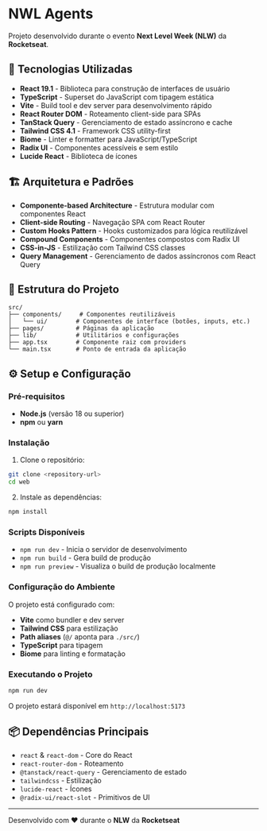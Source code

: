 # NWL Agents

Projeto desenvolvido durante o evento **Next Level Week (NLW)** da **Rocketseat**.

## 🚀 Tecnologias Utilizadas

- **React 19.1** - Biblioteca para construção de interfaces de usuário
- **TypeScript** - Superset do JavaScript com tipagem estática
- **Vite** - Build tool e dev server para desenvolvimento rápido
- **React Router DOM** - Roteamento client-side para SPAs
- **TanStack Query** - Gerenciamento de estado assíncrono e cache
- **Tailwind CSS 4.1** - Framework CSS utility-first
- **Biome** - Linter e formatter para JavaScript/TypeScript
- **Radix UI** - Componentes acessíveis e sem estilo
- **Lucide React** - Biblioteca de ícones

## 🏗️ Arquitetura e Padrões

- **Componente-based Architecture** - Estrutura modular com componentes React
- **Client-side Routing** - Navegação SPA com React Router
- **Custom Hooks Pattern** - Hooks customizados para lógica reutilizável
- **Compound Components** - Componentes compostos com Radix UI
- **CSS-in-JS** - Estilização com Tailwind CSS classes
- **Query Management** - Gerenciamento de dados assíncronos com React Query

## 📁 Estrutura do Projeto

```
src/
├── components/     # Componentes reutilizáveis
│   └── ui/        # Componentes de interface (botões, inputs, etc.)
├── pages/         # Páginas da aplicação
├── lib/           # Utilitários e configurações
├── app.tsx        # Componente raiz com providers
└── main.tsx       # Ponto de entrada da aplicação
```

## ⚙️ Setup e Configuração

### Pré-requisitos

- **Node.js** (versão 18 ou superior)
- **npm** ou **yarn**

### Instalação

1. Clone o repositório:

```bash
git clone <repository-url>
cd web
```

2. Instale as dependências:

```bash
npm install
```

### Scripts Disponíveis

- `npm run dev` - Inicia o servidor de desenvolvimento
- `npm run build` - Gera build de produção
- `npm run preview` - Visualiza o build de produção localmente

### Configuração do Ambiente

O projeto está configurado com:

- **Vite** como bundler e dev server
- **Tailwind CSS** para estilização
- **Path aliases** (`@/` aponta para `./src/`)
- **TypeScript** para tipagem
- **Biome** para linting e formatação

### Executando o Projeto

```bash
npm run dev
```

O projeto estará disponível em `http://localhost:5173`

## 📦 Dependências Principais

- `react` & `react-dom` - Core do React
- `react-router-dom` - Roteamento
- `@tanstack/react-query` - Gerenciamento de estado
- `tailwindcss` - Estilização
- `lucide-react` - Ícones
- `@radix-ui/react-slot` - Primitivos de UI

---

Desenvolvido com ❤️ durante o **NLW** da **Rocketseat**
